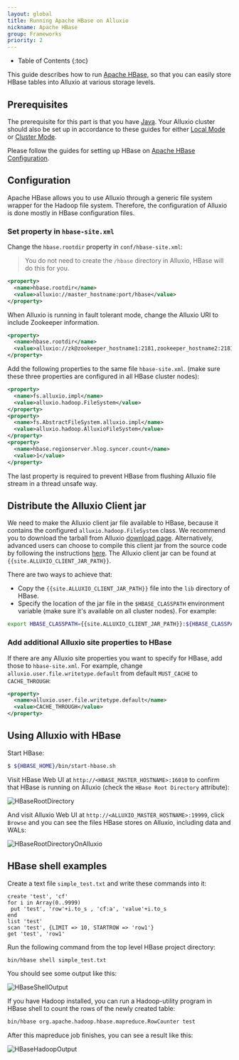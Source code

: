 ```yaml
---
layout: global
title: Running Apache HBase on Alluxio
nickname: Apache HBase
group: Frameworks
priority: 2
---
```


* Table of Contents
{:toc}

This guide describes how to run [Apache HBase](http://hbase.apache.org/), so
that you can easily store HBase tables into Alluxio at various storage levels.

## Prerequisites

The prerequisite for this part is that you have
[Java](Java-Setup.html). Your Alluxio cluster should also be
set up in accordance to these guides for either [Local Mode](Running-Alluxio-Locally.html) or
[Cluster Mode](Running-Alluxio-on-a-Cluster.html).

Please follow the guides for setting up HBase on
[Apache HBase Configuration](https://hbase.apache.org/book.html#configuration).

## Configuration

Apache HBase allows you to use Alluxio through a generic file system wrapper for the Hadoop file system.
Therefore, the configuration of Alluxio is done mostly in HBase configuration files.

### Set property in `hbase-site.xml`

Change the `hbase.rootdir` property in `conf/hbase-site.xml`:
> You do not need to create the `/hbase` directory in Alluxio, HBase will do this for you.

```xml
<property>
  <name>hbase.rootdir</name>
  <value>alluxio://master_hostname:port/hbase</value>
</property>
```

When Alluxio is running in fault tolerant mode, change the Alluxio URI to include Zookeeper information.

```xml
<property>
  <name>hbase.rootdir</name>
  <value>alluxio://zk@zookeeper_hostname1:2181,zookeeper_hostname2:2181,zookeeper_hostname3:2181/hbase</value>
</property>
```

Add the following properties to the same file `hbase-site.xml`.
(make sure these three properties are configured in all HBase cluster nodes):

```xml
<property>
  <name>fs.alluxio.impl</name>
  <value>alluxio.hadoop.FileSystem</value>
</property>
<property>
  <name>fs.AbstractFileSystem.alluxio.impl</name>
  <value>alluxio.hadoop.AlluxioFileSystem</value>
</property>
<property>
  <name>hbase.regionserver.hlog.syncer.count</name>
  <value>1</value>
</property>
```

The last property is required to prevent HBase from flushing Alluxio file stream in a thread unsafe
way.

## Distribute the Alluxio Client jar

We need to make the Alluxio client jar file available to HBase, because it contains the configured
`alluxio.hadoop.FileSystem` class.
We recommend you to download the tarball from
Alluxio [download page](http://www.alluxio.org/download).
Alternatively, advanced users can choose to compile this client jar from the source code
by following the instructions [here](Building-Alluxio-From-Source.html#compute-framework-support).
The Alluxio client jar can be found at `{{site.ALLUXIO_CLIENT_JAR_PATH}}`.

There are two ways to achieve that:

- Copy the `{{site.ALLUXIO_CLIENT_JAR_PATH}}` file into the `lib` directory of HBase.
- Specify the location of the jar file in the `$HBASE_CLASSPATH` environment variable (make sure it's available
on all cluster nodes). For example:

```bash
export HBASE_CLASSPATH={{site.ALLUXIO_CLIENT_JAR_PATH}}:${HBASE_CLASSPATH}
```

### Add additional Alluxio site properties to HBase

If there are any Alluxio site properties you want to specify for HBase, add those to `hbase-site.xml`. For example,
change `alluxio.user.file.writetype.default` from default `MUST_CACHE` to `CACHE_THROUGH`:

```xml
<property>
  <name>alluxio.user.file.writetype.default</name>
  <value>CACHE_THROUGH</value>
</property>
```

## Using Alluxio with HBase

Start HBase:

```bash
$ ${HBASE_HOME}/bin/start-hbase.sh
```

Visit HBase Web UI at `http://<HBASE_MASTER_HOSTNAME>:16010` to confirm that HBase is running on Alluxio
(check the `HBase Root Directory` attribute):

![HBaseRootDirectory]({{site.data.img.screenshot_start_hbase_webui}})

And visit Alluxio Web UI at `http://<ALLUXIO_MASTER_HOSTNAME>:19999`, click `Browse` and you can see the files HBase stores
on Alluxio, including data and WALs:

![HBaseRootDirectoryOnAlluxio]({{site.data.img.screenshot_start_hbase_alluxio_webui}})

## HBase shell examples

Create a text file `simple_test.txt` and write these commands into it:

```
create 'test', 'cf'
for i in Array(0..9999)
 put 'test', 'row'+i.to_s , 'cf:a', 'value'+i.to_s
end
list 'test'
scan 'test', {LIMIT => 10, STARTROW => 'row1'}
get 'test', 'row1'
```

Run the following command from the top level HBase project directory:

```bash
bin/hbase shell simple_test.txt
```

You should see some output like this:

![HBaseShellOutput]({{site.data.img.screenshot_hbase_shell_output}})

If you have Hadoop installed, you can run a Hadoop-utility program in HBase shell to
count the rows of the newly created table:

```bash
bin/hbase org.apache.hadoop.hbase.mapreduce.RowCounter test
```

After this mapreduce job finishes, you can see a result like this:

![HBaseHadoopOutput]({{site.data.img.screenshot_hbase_hadoop_output}})
